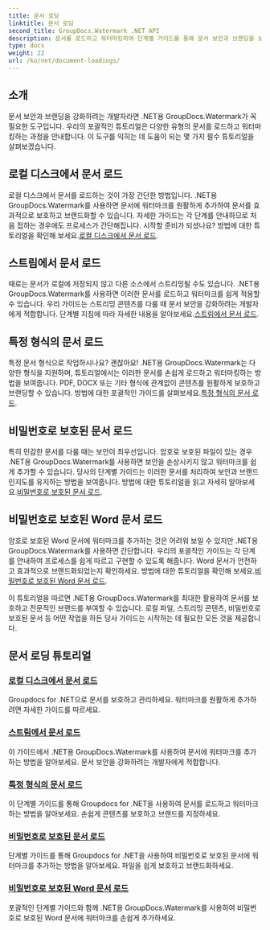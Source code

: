 ```yaml
---
title: 문서 로딩
linktitle: 문서 로딩
second_title: GroupDocs.Watermark .NET API
description: 문서를 로드하고 워터마킹하여 단계별 가이드를 통해 문서 보안과 브랜딩을 보장하는 .NET용 GroupDocs.Watermark 튜토리얼을 살펴보세요.
type: docs
weight: 22
url: /ko/net/document-loadings/
---
```

## 소개
문서 보안과 브랜딩을 강화하려는 개발자라면 .NET용 GroupDocs.Watermark가 꼭 필요한 도구입니다. 우리의 포괄적인 튜토리얼은 다양한 유형의 문서를 로드하고 워터마킹하는 과정을 안내합니다. 이 도구를 익히는 데 도움이 되는 몇 가지 필수 튜토리얼을 살펴보겠습니다.

## 로컬 디스크에서 문서 로드
로컬 디스크에서 문서를 로드하는 것이 가장 간단한 방법입니다. .NET용 GroupDocs.Watermark를 사용하면 문서에 워터마크를 원활하게 추가하여 문서를 효과적으로 보호하고 브랜드화할 수 있습니다. 자세한 가이드는 각 단계를 안내하므로 처음 접하는 경우에도 프로세스가 간단해집니다. 시작할 준비가 되셨나요? 방법에 대한 튜토리얼을 확인해 보세요.[로컬 디스크에서 문서 로드](./load-document-from-local-disk/).

## 스트림에서 문서 로드
 때로는 문서가 로컬에 저장되지 않고 다른 소스에서 스트리밍될 수도 있습니다. .NET용 GroupDocs.Watermark를 사용하면 이러한 문서를 로드하고 워터마크를 쉽게 적용할 수 있습니다. 우리 가이드는 스트리밍 콘텐츠를 다룰 때 문서 보안을 강화하려는 개발자에게 적합합니다. 단계별 지침에 따라 자세한 내용을 알아보세요.[스트림에서 문서 로드](./load-document-from-stream/).

## 특정 형식의 문서 로드
특정 문서 형식으로 작업하시나요? 괜찮아요! .NET용 GroupDocs.Watermark는 다양한 형식을 지원하며, 튜토리얼에서는 이러한 문서를 손쉽게 로드하고 워터마킹하는 방법을 보여줍니다. PDF, DOCX 또는 기타 형식에 관계없이 콘텐츠를 원활하게 보호하고 브랜딩할 수 있습니다. 방법에 대한 포괄적인 가이드를 살펴보세요.[특정 형식의 문서 로드](./load-specific-format-document/).

## 비밀번호로 보호된 문서 로드
 특히 민감한 문서를 다룰 때는 보안이 최우선입니다. 암호로 보호된 파일이 있는 경우 .NET용 GroupDocs.Watermark를 사용하면 보안을 손상시키지 않고 워터마크를 쉽게 추가할 수 있습니다. 당사의 단계별 가이드는 이러한 문서를 처리하여 보안과 브랜드 인지도를 유지하는 방법을 보여줍니다. 방법에 대한 튜토리얼을 읽고 자세히 알아보세요.[비밀번호로 보호된 문서 로드](./load-password-protected-document/).

## 비밀번호로 보호된 Word 문서 로드
암호로 보호된 Word 문서에 워터마크를 추가하는 것은 어려워 보일 수 있지만 .NET용 GroupDocs.Watermark를 사용하면 간단합니다. 우리의 포괄적인 가이드는 각 단계를 안내하여 프로세스를 쉽게 따르고 구현할 수 있도록 해줍니다. Word 문서가 안전하고 효과적으로 브랜드화되었는지 확인하세요. 방법에 대한 튜토리얼을 확인해 보세요.[비밀번호로 보호된 Word 문서 로드](./load-password-protected-word-document/).

이 튜토리얼을 따르면 .NET용 GroupDocs.Watermark를 최대한 활용하여 문서를 보호하고 전문적인 브랜드를 부여할 수 있습니다. 로컬 파일, 스트리밍 콘텐츠, 비밀번호로 보호된 문서 등 어떤 작업을 하든 당사 가이드는 시작하는 데 필요한 모든 것을 제공합니다.
## 문서 로딩 튜토리얼
### [로컬 디스크에서 문서 로드](./load-document-from-local-disk/)
Groupdocs for .NET으로 문서를 보호하고 관리하세요. 워터마크를 원활하게 추가하려면 자세한 가이드를 따르세요.
### [스트림에서 문서 로드](./load-document-from-stream/)
이 가이드에서 .NET용 GroupDocs.Watermark를 사용하여 문서에 워터마크를 추가하는 방법을 알아보세요. 문서 보안을 강화하려는 개발자에게 적합합니다.
### [특정 형식의 문서 로드](./load-specific-format-document/)
이 단계별 가이드를 통해 Groupdocs for .NET을 사용하여 문서를 로드하고 워터마크하는 방법을 알아보세요. 손쉽게 콘텐츠를 보호하고 브랜드를 지정하세요.
### [비밀번호로 보호된 문서 로드](./load-password-protected-document/)
단계별 가이드를 통해 Groupdocs for .NET을 사용하여 비밀번호로 보호된 문서에 워터마크를 추가하는 방법을 알아보세요. 파일을 쉽게 보호하고 브랜드화하세요.
### [비밀번호로 보호된 Word 문서 로드](./load-password-protected-word-document/)
포괄적인 단계별 가이드와 함께 .NET용 GroupDocs.Watermark를 사용하여 비밀번호로 보호된 Word 문서에 워터마크를 손쉽게 추가하세요.
